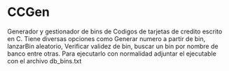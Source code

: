 # CCGen
Generador y gestionador de bins de Codigos de tarjetas de credito escrito en C.
Tiene diversas opciones como Generar numero a partir de bin, lanzarBin aleatorio, Verificar validez de bin, buscar un bin por nombre de banco entre otras.
Para ejecutarlo con normalidad adjuntar el ejecutable con el archivo db_bins.txt
